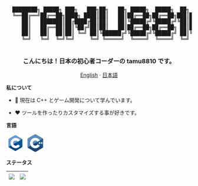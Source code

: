 <div align="center">
  <pre>
  ████████╗ █████╗ ███╗   ███╗██╗   ██╗ █████╗  █████╗  ██╗ ██████╗ 
  ╚══██╔══╝██╔══██╗████╗ ████║██║   ██║██╔══██╗██╔══██╗███║██╔═████╗
     ██║   ███████║██╔████╔██║██║   ██║╚█████╔╝╚█████╔╝╚██║██║██╔██║
     ██║   ██╔══██║██║╚██╔╝██║██║   ██║██╔══██╗██╔══██╗ ██║████╔╝██║
     ██║   ██║  ██║██║ ╚═╝ ██║╚██████╔╝╚█████╔╝╚█████╔╝ ██║╚██████╔╝
     ╚═╝   ╚═╝  ╚═╝╚═╝     ╚═╝ ╚═════╝  ╚════╝  ╚════╝  ╚═╝ ╚═════╝ 
  </pre>
  <h3>こんにちは！日本の初心者コーダーの tamu8810 です。</h3>
</div>

<p align="center">
  <a href="/docs/README_en.md">English</a>
  ·
  <a href="/docs/README_ja.md">日本語</a>
</p>

**私について**

- 🌱 現在は C++ とゲーム開発について学んでいます。

- ❤ ツールを作ったりカスタマイズする事が好きです。

**言語**

<code><img width=50 alt="c" src="https://raw.githubusercontent.com/github/explore/80688e429a7d4ef2fca1e82350fe8e3517d3494d/topics/c/c.png" /></code>
<code><img width=50 alt="cpp" src="https://raw.githubusercontent.com/github/explore/80688e429a7d4ef2fca1e82350fe8e3517d3494d/topics/cpp/cpp.png" /></code>

**ステータス**

| <img align="center" src="https://github-readme-stats.vercel.app/api?username=tamu8810&show_icons=true&locale=ja&theme=nord" /> | <img align="center" src="https://github-readme-stats.vercel.app/api/top-langs?username=tamu8810&show_icons=true&locale=ja&&theme=nord" /> |
| ------------- | ------------- |

